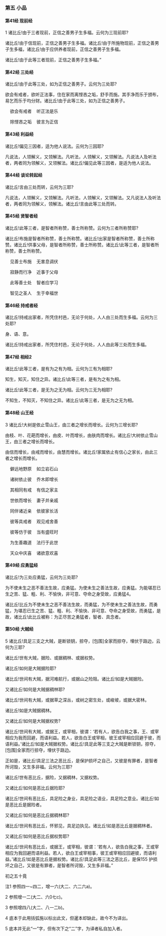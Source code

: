 ### 第五 小品

#### 第41经 现前经 <a name="41"></a>

1 诸比丘!由于三者现前，正信之善男子生多福。云何为三现前耶?

诸比丘!由于信现前，正信之善男子生多福。诸比丘!由于所施物现前，正信之善男子生多福，诸比丘!由于应供养者现前，正信之善男子生多福。

诸比丘!由于此等三者现前，正信之善男子生多福。”

#### 第42经 三处经 <a name="42"></a>

诸比丘!由于此等三处，如为正信之善男子。云何为三处耶?

欲会有戒者，欲听正法事，住在家而离悭吝之垢，舒手而施。其手净而乐于颁布，易乞而乐于均分财。诸比丘!由于此等三处，如为正信之善男子。

&nbsp;&nbsp;&nbsp;&nbsp;欲会有戒者&nbsp;&nbsp;&nbsp;&nbsp;听正法是乐

&nbsp;&nbsp;&nbsp;&nbsp;除悭吝之垢&nbsp;&nbsp;&nbsp;&nbsp;彼言为正信

#### 第43经 利益经 <a name="43"></a>

诸比丘!偏见三因者，适为他人说法。云何为三因耶?

凡说法，人领解义，又领解法。凡听法，人领解义，又领解法。凡说法人及听法者，两者同为领解义，又领解法。诸比丘!偏见此等三因者，是适为他人说法。

#### 第44经 谈论转起经 <a name="44"></a>

诸比丘!言由三处而转，云何为三耶?

凡说法，人领解义，又领解法。凡听法，人领解义，又领解法。又凡说法人及听法者，两者同为领解义，领解法。诸比丘!言由此等三处而转。

#### 第45经 贤智者经 <a name="45"></a>

诸比丘!此等三者，是智者所称赞，善士所称赞。云何为三者所称赞耶?

诸比丘!布施是智者所称赞，善士所称赞。诸比丘!出家是智者所称赞，善士所称赞。诸比丘!供事父母，是智者所称赞，善士所称赞。诸比丘!此等三者，是智者所称赞，善士所称赞。

&nbsp;&nbsp;&nbsp;&nbsp;见善士布施&nbsp;&nbsp;&nbsp;&nbsp;无害息调伏

&nbsp;&nbsp;&nbsp;&nbsp;寂静而行净&nbsp;&nbsp;&nbsp;&nbsp;近事于父母

&nbsp;&nbsp;&nbsp;&nbsp;此等善士处&nbsp;&nbsp;&nbsp;&nbsp;智者应学习

&nbsp;&nbsp;&nbsp;&nbsp;智见之圣人&nbsp;&nbsp;&nbsp;&nbsp;生于幸福世

#### 第46经 持戒者经 <a name="46"></a>

诸比丘!持戒出家者，所凭住村邑，无论于何处，人人由三处而生多福。云何为三处耶?

身、语、意。

诸比丘!持戒出家者，所凭住村邑，无论于何处，人人由此等三处而生多福。

#### 第47经 相经2  <a name="47"></a>

诸比丘!此等三者，是有为之有为相。云何为三有为相耶?

知生，知灭，知住之异。诸比丘!此等三者，是有为之有为相。

诸比丘!此等三者，是无为之无为相。云何为三无为相耶?

不知生，不知灭，不知住之异。诸比丘!此等三者，是无为之无为相。

#### 第48经 山王经 <a name="48"></a>

3 诸比丘!大树是依止雪山王，由三者之增长而增长。云何为三增长耶?

由枝、叶、花葩而增长，由皮、叶而增长，由肤肉而增长。诸比丘!大树依止雪山王，由三者之增长而增长。

由信而增长，由戒而增长，由慧而增长。诸比丘!家属依止有信心之家长，由此三者之增长而增长。

&nbsp;&nbsp;&nbsp;&nbsp;僻远地野原&nbsp;&nbsp;&nbsp;&nbsp;如立岩石山

&nbsp;&nbsp;&nbsp;&nbsp;诸树依止彼&nbsp;&nbsp;&nbsp;&nbsp;乔木即增长

&nbsp;&nbsp;&nbsp;&nbsp;其相同有戒&nbsp;&nbsp;&nbsp;&nbsp;有信之家主

&nbsp;&nbsp;&nbsp;&nbsp;世依而增长&nbsp;&nbsp;&nbsp;&nbsp;妻子并亲戚

&nbsp;&nbsp;&nbsp;&nbsp;同伴诸近亲&nbsp;&nbsp;&nbsp;&nbsp;依彼家长活

&nbsp;&nbsp;&nbsp;&nbsp;彼等具戒者&nbsp;&nbsp;&nbsp;&nbsp;观见戒舍善

&nbsp;&nbsp;&nbsp;&nbsp;彼等仿于彼&nbsp;&nbsp;&nbsp;&nbsp;当有盛旺时

&nbsp;&nbsp;&nbsp;&nbsp;为生善趣道&nbsp;&nbsp;&nbsp;&nbsp;法行于此世

&nbsp;&nbsp;&nbsp;&nbsp;天众中庆喜&nbsp;&nbsp;&nbsp;&nbsp;诸欲意欢喜

#### 第49经 应勇猛经 <a name="49"></a>

诸比丘!为三处应勇猛，云何为三处耶?

为不使未生之恶不善法生故，应勇猛。为使未生之善法生故，应勇猛。为能堪忍已生之苦、猛、粗、利、不愉快，非可意、夺命之身受故，应勇猛4。

诸比丘!比丘为不使未生之恶不善法生故，而勇猛，为不使未生之善法生故，而勇猛，为堪忍已生之苦、猛、粗、利、不愉快、非可意、夺命之身受故，而勇猛，是故，诸比丘!此比丘被称：为正尽苦之勇猛者，智者、具念者。

#### 第50经 大贼经 <a name="50"></a>

5 诸比丘!具足三支之大贼，是断锁钥，掠夺，[包围]全家而掠夺，埋伏于路边，云何为三耶?

诸比丘!世有大贼，据险、或据稠林、或据权势。

诸比丘!如何是大贼据险耶?

诸比丘!世间有大贼，据河难航行，或据山之险阻。诸比丘!如是大贼据险。

又诸比丘!如何是大贼据稠林耶?

诸比丘!世间有大贼，或据草之深丛，或树之密生处，或峻坡，或据大密林。

诸比丘!如是大贼据稠林。

又诸比丘!如何是大贼据权势?

诸比丘!世间有大贼，或据王，或宰相，彼谓：‘若有人，欲告白我之事，王、或宰相应为我而回避，而语利益。若人，欲告白王或宰相，彼王或宰相应回避于彼，而语利益。’诸比丘!如是大贼据权势。诸比丘!具足此等三支之大贼是断锁钥，掠夺，[包围]全家而行掠夺，埋伏于路边。

正如是，诸比丘!具足三法之恶比丘，是保护损坏之自己，又彼是有罪者，是智者所诃毁，又生多非福。云何为三耶?

诸比丘!世有恶比丘，据险，又据稠林，又据权势。

又诸比丘!如何是恶比丘据险耶?

诸比丘!世间有恶比丘，具足险之身业，具足险之语业，具足险之意业。诸比丘!如是恶比丘是据险者。

又诸比丘!如何是恶比丘据稠林耶?

诸比丘!世间有恶比丘，怀邪见，具足边执见。诸比丘!如是恶比丘是据稠林者。

又诸比丘!如何是恶比丘据权势耶?

诸比丘!世间有恶比丘，或据王，或宰相，彼谓：‘若有人，欲告白我之事，王或宰相应为我回避而语利益。若人，欲白王或宰相事，彼王或宰相应回避彼，而语利益。’诸比丘!如是恶比丘是据权势。诸比丘!具足此等三法之恶比丘，是保155 护损坏之自己，又彼是有罪者，是智者所诃毁，又生多非福。”

初之五十竟

注1 参照四一\~四二，增一六(大二、六二六a)。

2 参照增一二(大二、六0七c)。

3 参照增四八(大二、八一二b)。

4 底本于此用括弧施以标出此文，但暹本却缺此，故今不为译出。

5 底本并无此“一”字，但有次下之“二”字，为译者私自加入者。